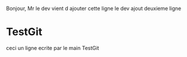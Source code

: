 
Bonjour, Mr le dev vient d ajouter cette ligne
le dev ajout deuxieme ligne
# TestGit
ceci un ligne ecrite par le main
TestGit
